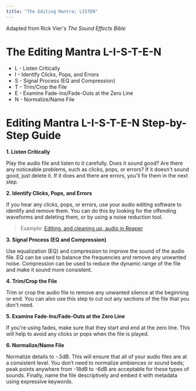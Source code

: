 ```yaml
---
title: "The Editing Mantra: LISTEN"
---
```


Adapted from Rick Vier's _The Sound Effects Bible_

# The Editing Mantra L-I-S-T-E-N

- L - Listen Critically
- I - Identify Clicks, Pops, and Errors
- S - Signal Process (EQ and Compression)
- T - Trim/Crop the File
- E - Examine Fade-Ins/Fade-Outs at the Zero Line
- N - Normalize/Name File
# Editing Mantra L-I-S-T-E-N Step-by-Step Guide

**1. Listen Critically**

Play the audio file and listen to it carefully. Does it sound good? Are there any noticeable problems, such as clicks, pops, or errors? If it doesn't sound good, just delete it. If it does and there are errors, you'll fix them in the next step. 

**2. Identify Clicks, Pops, and Errors**

If you hear any clicks, pops, or errors, use your audio editing software to identify and remove them. You can do this by looking for the offending waveforms and deleting them, or by using a noise reduction tool.

> Example: [Editing, and cleaning up, audio in Reaper](../lectures/week-7/editing/)

**3. Signal Process (EQ and Compression)**

Use equalization (EQ) and compression to improve the sound of the audio file. EQ can be used to balance the frequencies and remove any unwanted noise. Compression can be used to reduce the dynamic range of the file and make it sound more consistent.

**4. Trim/Crop the File**

Trim or crop the audio file to remove any unwanted silence at the beginning or end. You can also use this step to cut out any sections of the file that you don't need.

**5. Examine Fade-Ins/Fade-Outs at the Zero Line**

If you're using fades, make sure that they start and end at the zero line. This will help to avoid any clicks or pops when the file is played.

**6. Normalize/Name File**

Normalize details to -.5dB. This will ensure that all of your audio files are at a consistent level. You don’t need to normalize ambiences or sound beds; peak points anywhere from -18dB to -6dB are acceptable for these types of sounds. Finally, name the file descriptively and embed it with metadata using expressive keywords.
